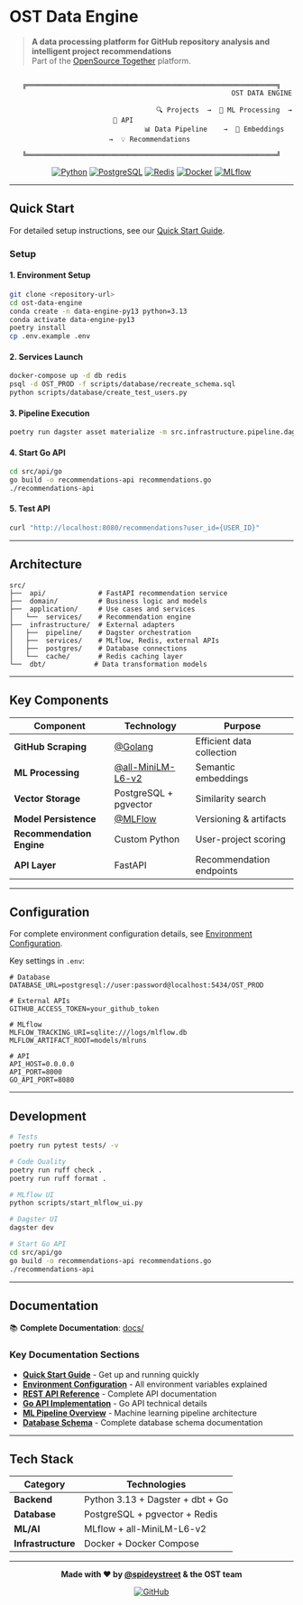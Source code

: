 # OST Data Engine

> **A data processing platform for GitHub repository analysis and intelligent project recommendations**  
> Part of the [OpenSource Together](https://github.com/opensource-together) platform.

<div align="center">

```ascii
                             ╔══════════════════════════════════════════════════════════════╗
                                                       OST DATA ENGINE                           
                                                                                           
                                    🔍 Projects  →  🧠 ML Processing  →  🎯 API              
                               📊 Data Pipeline    →  🔄 Embeddings    →  💡 Recommendations 
                             ╚══════════════════════════════════════════════════════════════╝
```

[![Python](https://img.shields.io/badge/Python-3.13+-blue.svg)](https://python.org) [![PostgreSQL](https://img.shields.io/badge/PostgreSQL-15+-green.svg)](https://postgresql.org) [![Redis](https://img.shields.io/badge/Redis-6+-red.svg)](https://redis.io) [![Docker](https://img.shields.io/badge/Docker-Ready-blue.svg)](https://docker.com) [![MLflow](https://img.shields.io/badge/MLflow-Enabled-orange.svg)](https://mlflow.org)

</div>

---

## Quick Start

For detailed setup instructions, see our [Quick Start Guide](docs/deployment/quick-start.md).

### Setup

#### 1. **Environment Setup**
```bash
git clone <repository-url>
cd ost-data-engine
conda create -n data-engine-py13 python=3.13
conda activate data-engine-py13
poetry install
cp .env.example .env
```

#### 2. **Services Launch**
```bash
docker-compose up -d db redis
psql -d OST_PROD -f scripts/database/recreate_schema.sql
python scripts/database/create_test_users.py
```

#### 3. **Pipeline Execution**
```bash
poetry run dagster asset materialize -m src.infrastructure.pipeline.dagster.definitions --select training_data_pipeline
```

#### 4. **Start Go API**
```bash
cd src/api/go
go build -o recommendations-api recommendations.go
./recommendations-api
```

#### 5. **Test API**
```bash
curl "http://localhost:8080/recommendations?user_id={USER_ID}"
```

---

## Architecture

```
src/
├──  api/             # FastAPI recommendation service
├──  domain/          # Business logic and models
├──  application/     # Use cases and services
│   └──  services/    # Recommendation engine
├──  infrastructure/  # External adapters
│   ├──  pipeline/    # Dagster orchestration
│   ├──  services/    # MLflow, Redis, external APIs
│   ├──  postgres/    # Database connections
│   └──  cache/       # Redis caching layer
└──  dbt/            # Data transformation models
```

---

## Key Components

| Component | Technology | Purpose |
|-----------|------------|---------|
| **GitHub Scraping** | [@Golang](https://github.com/golang/go) | Efficient data collection |
| **ML Processing** | [@all-MiniLM-L6-v2](https://huggingface.co/sentence-transformers/all-MiniLM-L6-v2) | Semantic embeddings |
| **Vector Storage** | PostgreSQL + pgvector | Similarity search |
| **Model Persistence** | [@MLFlow](https://github.com/mlflow/mlflow) | Versioning & artifacts |
| **Recommendation Engine** | Custom Python | User-project scoring |
| **API Layer** | FastAPI | Recommendation endpoints |

---

## Configuration

For complete environment configuration details, see [Environment Configuration](docs/deployment/environment.md).

Key settings in `.env`:

```env
# Database
DATABASE_URL=postgresql://user:password@localhost:5434/OST_PROD

# External APIs
GITHUB_ACCESS_TOKEN=your_github_token

# MLflow
MLFLOW_TRACKING_URI=sqlite:///logs/mlflow.db
MLFLOW_ARTIFACT_ROOT=models/mlruns

# API
API_HOST=0.0.0.0
API_PORT=8000
GO_API_PORT=8080
```

---

## Development

```bash
# Tests
poetry run pytest tests/ -v

# Code Quality
poetry run ruff check .
poetry run ruff format .

# MLflow UI
python scripts/start_mlflow_ui.py

# Dagster UI
dagster dev

# Start Go API
cd src/api/go
go build -o recommendations-api recommendations.go
./recommendations-api
```

---

## Documentation

📚 **Complete Documentation**: [docs/](docs/)

### Key Documentation Sections

- **[Quick Start Guide](docs/deployment/quick-start.md)** - Get up and running quickly
- **[Environment Configuration](docs/deployment/environment.md)** - All environment variables explained
- **[REST API Reference](docs/api/rest-api.md)** - Complete API documentation
- **[Go API Implementation](docs/api/go-api.md)** - Go API technical details
- **[ML Pipeline Overview](docs/ml-pipeline/overview.md)** - Machine learning pipeline architecture
- **[Database Schema](docs/database/schema.md)** - Complete database schema documentation

---

## Tech Stack

<div align="center">

| Category | Technologies |
|----------|-------------|
| **Backend** | Python 3.13 + Dagster + dbt + Go |
| **Database** | PostgreSQL + pgvector + Redis |
| **ML/AI** | MLflow + all-MiniLM-L6-v2 |
| **Infrastructure** | Docker + Docker Compose |

</div>

---

<div align="center">

**Made with ❤️ by [@spideystreet](https://github.com/spideystreet) & the OST team**

[![GitHub](https://img.shields.io/badge/GitHub-OpenSource%20Together-black.svg)](https://github.com/opensource-together)

</div>
